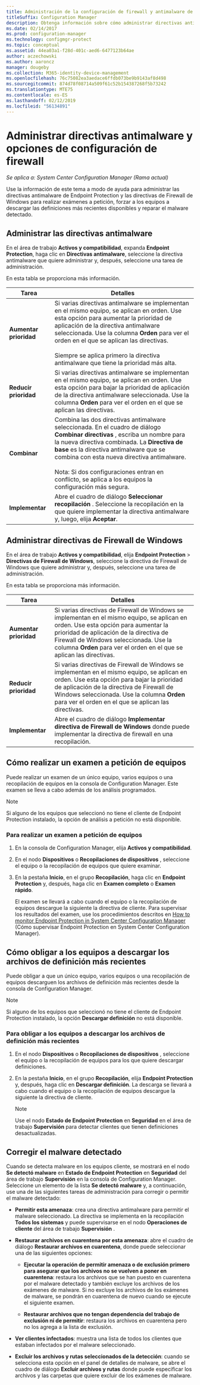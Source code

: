 ```yaml
---
title: Administración de la configuración de firewall y antimalware de Endpoint Protection
titleSuffix: Configuration Manager
description: Obtenga información sobre cómo administrar directivas antimalware de Endpoint Protection y directivas de Firewall de Windows en Microsoft System Center 2012 Configuration Manager.
ms.date: 02/14/2017
ms.prod: configuration-manager
ms.technology: configmgr-protect
ms.topic: conceptual
ms.assetid: 44ea03a1-f28d-401c-aed6-6477123b64ae
author: aczechowski
ms.author: aaroncz
manager: dougeby
ms.collection: M365-identity-device-management
ms.openlocfilehash: 76c75082ea3aedace6ffdb073be9b9143af8d498
ms.sourcegitcommit: 874d78f08714a509f61c52b154387268f5b73242
ms.translationtype: MTE75
ms.contentlocale: es-ES
ms.lasthandoff: 02/12/2019
ms.locfileid: "56134891"
---
```

# <a name="manage-antimalware-policies-and-firewall-settings"></a>Administrar directivas antimalware y opciones de configuración de firewall

*Se aplica a: System Center Configuration Manager (Rama actual)*

Use la información de este tema a modo de ayuda para administrar las directivas antimalware de Endpoint Protection y las directivas de Firewall de Windows para realizar exámenes a petición, forzar a los equipos a descargar las definiciones más recientes disponibles y reparar el malware detectado.  


## <a name="manage-antimalware-policies"></a>Administrar las directivas antimalware  
 En el área de trabajo **Activos y compatibilidad**, expanda **Endpoint Protection**, haga clic en **Directivas antimalware**, seleccione la directiva antimalware que quiere administrar y, después, seleccione una tarea de administración.  

 En esta tabla se proporciona más información.  

|Tarea|Detalles|  
|----------|-------------|  
|**Aumentar prioridad**|Si varias directivas antimalware se implementan en el mismo equipo, se aplican en orden. Use esta opción para aumentar la prioridad de aplicación de la directiva antimalware seleccionada. Use la columna **Orden** para ver el orden en el que se aplican las directivas.<br /><br /> Siempre se aplica primero la directiva antimalware que tiene la prioridad más alta.|  
|**Reducir prioridad**|Si varias directivas antimalware se implementan en el mismo equipo, se aplican en orden. Use esta opción para bajar la prioridad de aplicación de la directiva antimalware seleccionada. Use la columna **Orden** para ver el orden en el que se aplican las directivas.|  
|**Combinar**|Combina las dos directivas antimalware seleccionada. En el cuadro de diálogo **Combinar directivas** , escriba un nombre para la nueva directiva combinada. La **Directiva de base** es la directiva antimalware que se combina con esta nueva directiva antimalware.<br /><br /> Nota: Si dos configuraciones entran en conflicto, se aplica a los equipos la configuración más segura.|  
|**Implementar**|Abre el cuadro de diálogo **Seleccionar recopilación** . Seleccione la recopilación en la que quiere implementar la directiva antimalware y, luego, elija **Aceptar**.|  

## <a name="manage-windows-firewall-policies"></a>Administrar directivas de Firewall de Windows  
 En el área de trabajo **Activos y compatibilidad**, elija **Endpoint Protection** > **Directivas de Firewall de Windows**, seleccione la directiva de Firewall de Windows que quiere administrar y, después, seleccione una tarea de administración.  

 En esta tabla se proporciona más información.  

|Tarea|Detalles|  
|----------|-------------|  
|**Aumentar prioridad**|Si varias directivas de Firewall de Windows se implementan en el mismo equipo, se aplican en orden. Use esta opción para aumentar la prioridad de aplicación de la directiva de Firewall de Windows seleccionada. Use la columna **Orden** para ver el orden en el que se aplican las directivas.|  
|**Reducir prioridad**|Si varias directivas de Firewall de Windows se implementan en el mismo equipo, se aplican en orden. Use esta opción para bajar la prioridad de aplicación de la directiva de Firewall de Windows seleccionada. Use la columna **Orden** para ver el orden en el que se aplican las directivas.|  
|**Implementar**|Abre el cuadro de diálogo **Implementar directiva de Firewall de Windows** donde puede implementar la directiva de firewall en una recopilación.|  

## <a name="how-to-perform-an-on-demand-scan-of-computers"></a>Cómo realizar un examen a petición de equipos  
 Puede realizar un examen de un único equipo, varios equipos o una recopilación de equipos en la consola de Configuration Manager. Este examen se lleva a cabo además de los análisis programados.

> [!NOTE]  
>  Si alguno de los equipos que seleccionó no tiene el cliente de Endpoint Protection instalado, la opción de análisis a petición no está disponible.  

### <a name="to-perform-an-on-demand-scan-of-computers"></a>Para realizar un examen a petición de equipos  

1. En la consola de Configuration Manager, elija **Activos y compatibilidad**.  

2. En el nodo **Dispositivos** o **Recopilaciones de dispositivos** , seleccione el equipo o la recopilación de equipos que quiere examinar.  

3. En la pestaña **Inicio**, en el grupo **Recopilación**, haga clic en **Endpoint Protection** y, después, haga clic en **Examen completo** o **Examen rápido**.  

   El examen se llevará a cabo cuando el equipo o la recopilación de equipos descargue la siguiente la directiva de cliente. Para supervisar los resultados del examen, use los procedimientos descritos en [How to monitor Endpoint Protection in System Center Configuration Manager](../../protect/deploy-use/monitor-endpoint-protection.md) (Cómo supervisar Endpoint Protection en System Center Configuration Manager).  

## <a name="how-to-force-computers-to-download-the-latest-definition-files"></a>Cómo obligar a los equipos a descargar los archivos de definición más recientes  
 Puede obligar a que un único equipo, varios equipos o una recopilación de equipos descarguen los archivos de definición más recientes desde la consola de Configuration Manager.  

> [!NOTE]  
>  Si alguno de los equipos que seleccionó no tiene el cliente de Endpoint Protection instalado, la opción **Descargar definición** no está disponible.  

### <a name="to-force-computers-to-download-the-latest-definition-files"></a>Para obligar a los equipos a descargar los archivos de definición más recientes  

1.  En el nodo **Dispositivos** o **Recopilaciones de dispositivos** , seleccione el equipo o la recopilación de equipos para los que quiere descargar definiciones.  

2.  En la pestaña **Inicio**, en el grupo **Recopilación**, elija **Endpoint Protection** y, después, haga clic en **Descargar definición**. La descarga se llevará a cabo cuando el equipo o la recopilación de equipos descargue la siguiente la directiva de cliente.  

    > [!NOTE]  
    >  Use el nodo **Estado de Endpoint Protection** en **Seguridad** en el área de trabajo **Supervisión** para detectar clientes que tienen definiciones desactualizadas.  

## <a name="remediate-detected-malware"></a>Corregir el malware detectado  
 Cuando se detecta malware en los equipos cliente, se mostrará en el nodo **Se detectó malware** en **Estado de Endpoint Protection** en **Seguridad** del área de trabajo **Supervisión** en la consola de Configuration Manager. Seleccione un elemento de la lista **Se detectó malware** y, a continuación, use una de las siguientes tareas de administración para corregir o permitir el malware detectado:  

-   **Permitir esta amenaza**: crea una directiva antimalware para permitir el malware seleccionado. La directiva se implementa en la recopilación **Todos los sistemas** y puede supervisarse en el nodo **Operaciones de cliente** del área de trabajo **Supervisión** .  

-   **Restaurar archivos en cuarentena por esta amenaza**: abre el cuadro de diálogo **Restaurar archivos en cuarentena**, donde puede seleccionar una de las siguientes opciones:  

    -   **Ejecutar la operación de permitir amenaza o de exclusión primero para asegurar que los archivos no se vuelven a poner en cuarentena**: restaura los archivos que se han puesto en cuarentena por el malware detectado y también excluye los archivos de los exámenes de malware. Si no excluye los archivos de los exámenes de malware, se pondrán en cuarentena de nuevo cuando se ejecute el siguiente examen.  

    -   **Restaurar archivos que no tengan dependencia del trabajo de exclusión ni de permitir**: restaura los archivos en cuarentena pero no los agrega a la lista de exclusión.  

-   **Ver clientes infectados**: muestra una lista de todos los clientes que estaban infectados por el malware seleccionado.  

-   **Excluir los archivos y rutas seleccionados de la detección**: cuando se selecciona esta opción en el panel de detalles de malware, se abre el cuadro de diálogo **Excluir archivos y rutas** donde puede especificar los archivos y las carpetas que quiere excluir de los exámenes de malware.
